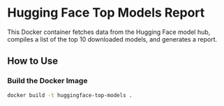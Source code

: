 # Hugging Face Top Models Report

This Docker container fetches data from the Hugging Face model hub, compiles a list of the top 10 downloaded models, and generates a report.

## How to Use

### Build the Docker Image

```sh
docker build -t huggingface-top-models .
